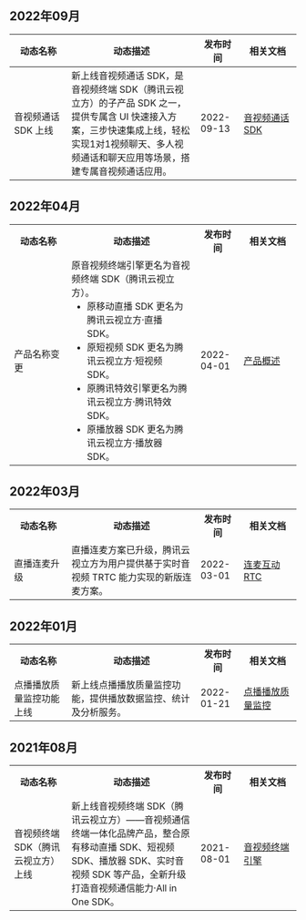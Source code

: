 ## 2022年09月
<table>
<thead>
<tr><th width="20%">动态名称</th><th width="45%">动态描述</th><th width="15%">发布时间</th><th width="20%">相关文档</th>
</tr>
</thead>
<tbody><tr>
<td>音视频通话 SDK 上线</td>
<td>新上线音视频通话 SDK，是音视频终端 SDK（腾讯云视立方）的子产品 SDK 之一，提供专属含 UI 快速接入方案，三步快速集成上线，轻松实现1对1视频聊天、多人视频通话和聊天应用等场景，搭建专属音视频通话应用。</td>
<td>2022-09-13</td>
<td><a href="https://cloud.tencent.com/document/product/1640">音视频通话 SDK</a></td>
</tr>
</tbody></table>

## 2022年04月
<table>
<tr><th width="20%">动态名称</th><th width="45%">动态描述</th><th width="15%">发布时间</th><th width="20%">相关文档</th>
</tr><tr>
<td>产品名称变更</td>
<td>原音视频终端引擎更名为音视频终端 SDK（腾讯云视立方）。<ul style="margin:0"><li>原移动直播 SDK 更名为腾讯云视立方·直播 SDK。</li><li>原短视频 SDK 更名为腾讯云视立方·短视频 SDK。</li><li>原腾讯特效引擎更名为腾讯云视立方·腾讯特效 SDK。</li><li>原播放器 SDK 更名为腾讯云视立方·播放器 SDK。</li></ul></td>
<td>2022-04-01</td>
<td><a href="https://cloud.tencent.com/document/product/1449/56924">产品概述</a></td>
</tr>
</tbody></table>

## 2022年03月
<table>
<tr><th width="20%">动态名称</th><th width="45%">动态描述</th><th width="15%">发布时间</th><th width="20%">相关文档</th>
</tr><tr>
<td>直播连麦升级</td>
<td>直播连麦方案已升级，腾讯云视立方为用户提供基于实时音视频 TRTC 能力实现的新版连麦方案。</td>
<td>2022-03-01</td>
<td><a href="https://cloud.tencent.com/document/product/1449/68076">连麦互动 RTC</a></td>
</tr>
</tbody></table>

## 2022年01月

<table>
<tr><th width="20%">动态名称</th><th width="45%">动态描述</th><th width="15%">发布时间</th><th width="20%">相关文档</th>
</tr><tr>
<td>点播播放质量监控功能上线</td>
<td>新上线点播播放质量监控功能，提供播放数据监控、统计及分析服务。</td>
<td>2022-01-21</td>
<td><a href="https://cloud.tencent.com/document/product/1449/68147">点播播放质量监控</a></td>
</tr></table>


## 2021年08月

<table>
<tr><th width="20%">动态名称</th><th width="45%">动态描述</th><th width="15%">发布时间</th><th width="20%">相关文档</th>
</tr><tr>
<td>音视频终端 SDK（腾讯云视立方）上线</td>
<td>新上线音视频终端 SDK（腾讯云视立方）——音视频通信终端一体化品牌产品，整合原有移动直播 SDK、短视频 SDK、播放器 SDK、实时音视频 SDK 等产品，全新升级打造音视频通信能力·All in One SDK。</td>
<td>2021-08-01</td>
<td><a href="https://cloud.tencent.com/document/product/1449/56924">音视频终端引擎</a></td>
</tr></table>
